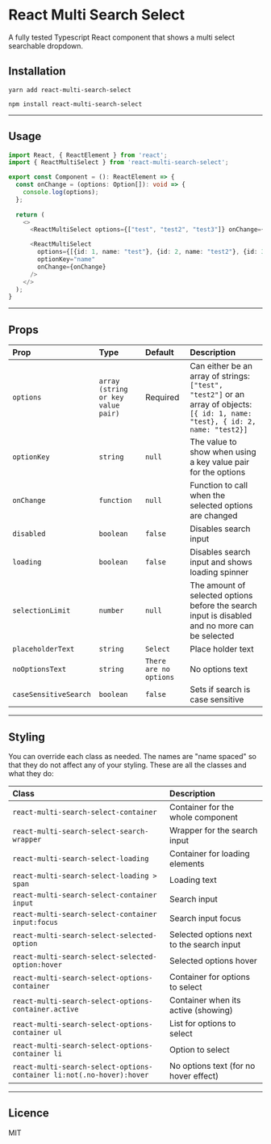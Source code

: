 # React Multi Search Select

A fully tested Typescript React component that shows a multi select searchable dropdown.

## Installation
```
yarn add react-multi-search-select
```
```
npm install react-multi-search-select
```
----

## Usage
```ts
import React, { ReactElement } from 'react';
import { ReactMultiSelect } from 'react-multi-search-select';

export const Component = (): ReactElement => {
  const onChange = (options: Option[]): void => {
    console.log(options);
  };
  
  return (
    <>
      <ReactMultiSelect options={["test", "test2", "test3"]} onChange={onChange} />

      <ReactMultiSelect
        options={[{id: 1, name: "test"}, {id: 2, name: "test2"}, {id: 3, name: "test3"}]}
        optionKey="name"
        onChange={onChange}
      />
    </>
  );
}

```

----

## Props

| Prop  | Type  | Default | Description |
|:--------- | :---- | :----   |:----  |
| `options` | `array (string or key value pair)` | Required | Can either be an array of strings: `["test", "test2"]` or an array of objects: `[{ id: 1, name: "test}, { id: 2, name: "test2}]`
| `optionKey` | `string` | `null` | The value to show when using a key value pair for the options
| `onChange` | `function` | `null` | Function to call when the selected options are changed
| `disabled` | `boolean` | `false` | Disables search input
| `loading` | `boolean` | `false` | Disables search input and shows loading spinner
| `selectionLimit` | `number` | `null` | The amount of selected options before the search input is disabled and no more can be selected
| `placeholderText` | `string` | `Select` | Place holder text
| `noOptionsText` | `string` | `There are no options` | No options text
| `caseSensitiveSearch` | `boolean` | `false` | Sets if search is case sensitive

----

## Styling 

You can override each class as needed. The names are "name spaced" so that they do not affect any of your styling. These are all the classes and what they do:

| Class | Description
|:--------- | :----
| `react-multi-search-select-container` | Container for the whole component
| `react-multi-search-select-search-wrapper` | Wrapper for the search input
| `react-multi-search-select-loading` | Container for loading elements
| `react-multi-search-select-loading > span` | Loading text
| `react-multi-search-select-container input` | Search input
| `react-multi-search-select-container input:focus` | Search input focus
| `react-multi-search-select-selected-option` | Selected options next to the search input
| `react-multi-search-select-selected-option:hover` | Selected options hover
| `react-multi-search-select-options-container` | Container for options to select
| `react-multi-search-select-options-container.active` | Container when its active (showing)
| `react-multi-search-select-options-container ul` | List for options to select
| `react-multi-search-select-options-container li` | Option to select
| `react-multi-search-select-options-container li:not(.no-hover):hover` | No options text (for no hover effect)

----

## Licence
MIT
